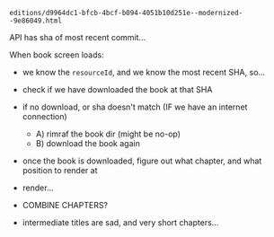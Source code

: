```
editions/d9964dc1-bfcb-4bcf-b094-4051b10d251e--modernized--9e86049.html
```

API has sha of most recent commit...

When book screen loads:

- we know the `resourceId`, and we know the most recent SHA, so...
- check if we have downloaded the book at that SHA
- if no download, or sha doesn't match (IF we have an internet connection)
  - A) rimraf the book dir (might be no-op)
  - B) download the book again
- once the book is downloaded, figure out what chapter, and what position to render at
- render...

- COMBINE CHAPTERS?
- intermediate titles are sad, and very short chapters...
